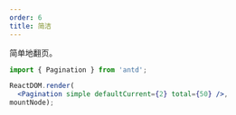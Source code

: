 ```yaml
---
order: 6
title: 简洁
---
```


简单地翻页。



````jsx
import { Pagination } from 'antd';

ReactDOM.render(
  <Pagination simple defaultCurrent={2} total={50} />,
mountNode);
````

